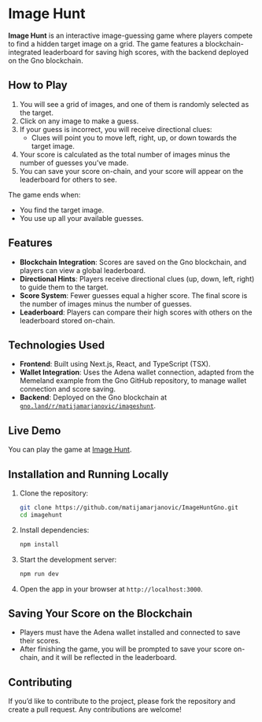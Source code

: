 # Image Hunt

**Image Hunt** is an interactive image-guessing game where players compete to find a hidden target image on a grid. The game features a blockchain-integrated leaderboard for saving high scores, with the backend deployed on the Gno blockchain.

## How to Play

1. You will see a grid of images, and one of them is randomly selected as the target.
2. Click on any image to make a guess.
3. If your guess is incorrect, you will receive directional clues:
   - Clues will point you to move left, right, up, or down towards the target image.
4. Your score is calculated as the total number of images minus the number of guesses you’ve made.
5. You can save your score on-chain, and your score will appear on the leaderboard for others to see.

The game ends when:
- You find the target image.
- You use up all your available guesses.

## Features

- **Blockchain Integration**: Scores are saved on the Gno blockchain, and players can view a global leaderboard.
- **Directional Hints**: Players receive directional clues (up, down, left, right) to guide them to the target.
- **Score System**: Fewer guesses equal a higher score. The final score is the number of images minus the number of guesses.
- **Leaderboard**: Players can compare their high scores with others on the leaderboard stored on-chain.

## Technologies Used

- **Frontend**: Built using Next.js, React, and TypeScript (TSX).
- **Wallet Integration**: Uses the Adena wallet connection, adapted from the Memeland example from the Gno GitHub repository, to manage wallet connection and score saving.
- **Backend**: Deployed on the Gno blockchain at [`gno.land/r/matijamarjanovic/imageshunt`](https://gno.land/r/matijamarjanovic/imageshunt).

## Live Demo

You can play the game at [Image Hunt](https://image-hunt-gamma.vercel.app/).

## Installation and Running Locally

1. Clone the repository:
   ```bash
   git clone https://github.com/matijamarjanovic/ImageHuntGno.git
   cd imagehunt
   ```

2. Install dependencies:
   ```bash
   npm install
   ```

3. Start the development server:
   ```bash
   npm run dev
   ```

4. Open the app in your browser at `http://localhost:3000`.

## Saving Your Score on the Blockchain

- Players must have the Adena wallet installed and connected to save their scores.
- After finishing the game, you will be prompted to save your score on-chain, and it will be reflected in the leaderboard.

## Contributing

If you’d like to contribute to the project, please fork the repository and create a pull request. Any contributions are welcome!
